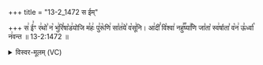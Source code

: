 +++
title = "13-2_1472 स ईम्"

+++
स꣢ ई꣣ꣳ र꣢थो꣣ न꣡ भु꣢रि꣣षा꣡ड꣢योजि म꣣हः꣢ पु꣣रू꣡णि꣢ सा꣣त꣢ये꣣ व꣡सू꣢नि। आ꣢दीं꣣ वि꣡श्वा꣢ नहु꣣꣬ष्या꣢꣯णि जा꣣ता꣡ स्व꣢र्षाता꣣ व꣡न꣢ ऊ꣣र्ध्वा꣡ न꣢वन्त ॥ 13-2:1472 ॥

<details><summary>विस्वर-मूलम् (VC)</summary>

स ईꣳ रथो न भुरिषाडयोजि महः पुरूणि सातये वसूनि । आदीं विश्वा नहुष्याणि जाता स्वर्षाता वन ऊर्ध्वा नवन्त ॥१४७२॥
</details>